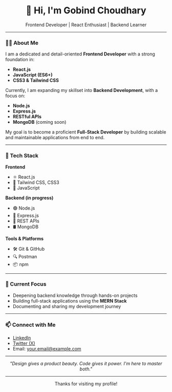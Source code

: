 <h1 align="center">👋 Hi, I'm Gobind Choudhary</h1>

<p align="center">
  Frontend Developer | React Enthusiast | Backend Learner
</p>

---

### 👨‍💻 About Me

I am a dedicated and detail-oriented **Frontend Developer** with a strong foundation in:

- **React.js**
- **JavaScript (ES6+)**
- **CSS3 & Tailwind CSS**

Currently, I am expanding my skillset into **Backend Development**, with a focus on:

- **Node.js**
- **Express.js**
- **RESTful APIs**
- **MongoDB** (coming soon)

My goal is to become a proficient **Full-Stack Developer** by building scalable and maintainable applications from end to end.

---

### 💼 Tech Stack

**Frontend**

- ⚛️ React.js  
- 🎨 Tailwind CSS, CSS3  
- 🧠 JavaScript  

**Backend (in progress)**

- 🟢 Node.js  
- 🚀 Express.js  
- 🔌 REST APIs  
- 🛢️ MongoDB  

**Tools & Platforms**

- 🛠 Git & GitHub  
- 🔍 Postman  
- 📦 npm  

---

### 📌 Current Focus

- Deepening backend knowledge through hands-on projects  
- Building full-stack applications using the **MERN Stack**  
- Documenting and sharing my development journey  

---

### 📫 Connect with Me

- [LinkedIn](https://www.linkedin.com/in/gobind-chaudhary) <!-- Replace -->
- [Twitter (X)](https://x.com/Gobind_003) <!-- Replace -->
- Email: your.email@example.com <!-- Replace -->

---

<p align="center">
  <em>"Design gives a product beauty. Code gives it power. I'm here to master both."</em>
</p>

---

<p align="center">
  Thanks for visiting my profile!
</p>
